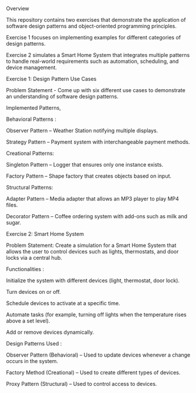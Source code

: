 Overview

This repository contains two exercises that demonstrate the application of software design patterns and object-oriented programming principles.

Exercise 1 focuses on implementing examples for different categories of design patterns.

Exercise 2 simulates a Smart Home System that integrates multiple patterns to handle real-world requirements such as automation, scheduling, and device management.

Exercise 1: Design Pattern Use Cases

Problem Statement - Come up with six different use cases to demonstrate an understanding of software design patterns.

Implemented Patterns,

Behavioral Patterns :

Observer Pattern – Weather Station notifying multiple displays.

Strategy Pattern – Payment system with interchangeable payment methods.

Creational Patterns:

Singleton Pattern – Logger that ensures only one instance exists.

Factory Pattern – Shape factory that creates objects based on input.

Structural Patterns:

Adapter Pattern – Media adapter that allows an MP3 player to play MP4 files.

Decorator Pattern – Coffee ordering system with add-ons such as milk and sugar.

Exercise 2: Smart Home System

Problem Statement:
Create a simulation for a Smart Home System that allows the user to control devices such as lights, thermostats, and door locks via a central hub.

Functionalities :

Initialize the system with different devices (light, thermostat, door lock).

Turn devices on or off.

Schedule devices to activate at a specific time.

Automate tasks (for example, turning off lights when the temperature rises above a set level).

Add or remove devices dynamically.

Design Patterns Used :

Observer Pattern (Behavioral) – Used to update devices whenever a change occurs in the system.

Factory Method (Creational) – Used to create different types of devices.

Proxy Pattern (Structural) – Used to control access to devices.


